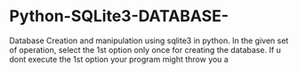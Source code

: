 # Python-SQLite3-DATABASE-
Database Creation and manipulation using sqlite3 in python.
In the given set of operation, select the 1st option only once for creating the database.
If u dont execute the 1st option your program might throw you a
